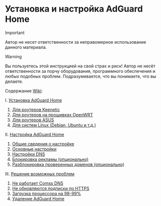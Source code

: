 # Установка и настройка AdGuard Home

> [!IMPORTANT]
> Автор не несет ответственности за неправомерное использование данного материала.

> [!WARNING]
> Вы пользуетесь этой инструкцией на свой страх и риск!
> Автор не несёт ответственности за порчу оборудования, программного обеспечения и любых подобных проблем.
> Подразумевается, что вы понимаете, что вы делаете.

Содержание [Wiki](https://github.com/Internet-Helper/AdGuard-Home/wiki/AdGuard-Home):

I. [Установка AdGuard Home](https://github.com/Internet-Helper/AdGuard-Home/wiki/AdGuard-Home#i-%D1%83%D1%81%D1%82%D0%B0%D0%BD%D0%BE%D0%B2%D0%BA%D0%B0-entware-%D0%B8-adguard-home-%D0%BD%D0%B0-%D1%80%D0%BE%D1%83%D1%82%D0%B5%D1%80%D1%8B)<br>
1. [Для роутеров Keenetic](https://github.com/Internet-Helper/AdGuard-Home/wiki/AdGuard-Home#1-%D1%80%D0%BE%D1%83%D1%82%D0%B5%D1%80%D1%8B-keenetic)<br>
2. [Для роутеров на прошивках OpenWRT](https://github.com/Internet-Helper/AdGuard-Home/wiki/AdGuard-Home#3-%D1%80%D0%BE%D1%83%D1%82%D0%B5%D1%80%D1%8B-%D0%BD%D0%B0-openwrt)<br>
3. [Для роутеров ASUS](https://github.com/Internet-Helper/AdGuard-Home/wiki/AdGuard-Home#2-%D1%80%D0%BE%D1%83%D1%82%D0%B5%D1%80%D1%8B-asus)<br>
4. [Для систем Linux (Debian, Ubuntu и т.д.)](https://github.com/Internet-Helper/AdGuard-Home/wiki/AdGuard-Home#4-%D0%B4%D0%BB%D1%8F-%D1%81%D0%B8%D1%81%D1%82%D0%B5%D0%BC-linux-debian-ubuntu-%D0%B8-%D1%82%D0%B4)<br>

II. [Настройка AdGuard Home](https://github.com/Internet-Helper/AdGuard-Home/wiki/AdGuard-Home#ii-%D0%BD%D0%B0%D1%81%D1%82%D1%80%D0%BE%D0%B9%D0%BA%D0%B0-adguard-home)<br>
1. [Общие сведения о настройке](https://github.com/Internet-Helper/AdGuard-Home/wiki/AdGuard-Home#1-%D0%BE%D0%B1%D1%89%D0%B8%D0%B5-%D1%81%D0%B2%D0%B5%D0%B4%D0%B5%D0%BD%D0%B8%D1%8F-%D0%BE-%D0%BD%D0%B0%D1%81%D1%82%D1%80%D0%BE%D0%B9%D0%BA%D0%B5)<br>
2. [Основные настройки](https://github.com/Internet-Helper/AdGuard-Home/wiki/AdGuard-Home#2-%D0%BE%D1%81%D0%BD%D0%BE%D0%B2%D0%BD%D1%8B%D0%B5-%D0%BD%D0%B0%D1%81%D1%82%D1%80%D0%BE%D0%B9%D0%BA%D0%B8)<br>
3. [Настройки DNS](https://github.com/Internet-Helper/AdGuard-Home/wiki/AdGuard-Home#3-%D0%BD%D0%B0%D1%81%D1%82%D1%80%D0%BE%D0%B9%D0%BA%D0%B8-dns)<br>
4. [Блокировка рекламы (опционально)](https://github.com/Internet-Helper/AdGuard-Home/wiki/AdGuard-Home#4-%D0%B1%D0%BB%D0%BE%D0%BA%D0%B8%D1%80%D0%BE%D0%B2%D0%BA%D0%B0-%D1%80%D0%B5%D0%BA%D0%BB%D0%B0%D0%BC%D1%8B-%D0%BE%D0%BF%D1%86%D0%B8%D0%BE%D0%BD%D0%B0%D0%BB%D1%8C%D0%BD%D0%BE)<br>
5. [Разблокировка проверенных доменов (опционально)](https://github.com/Internet-Helper/AdGuard-Home/wiki/AdGuard-Home#5-%D1%80%D0%B0%D0%B7%D0%B1%D0%BB%D0%BE%D0%BA%D0%B8%D1%80%D0%BE%D0%B2%D0%BA%D0%B0-%D0%BF%D1%80%D0%BE%D0%B2%D0%B5%D1%80%D0%B5%D0%BD%D0%BD%D1%8B%D1%85-%D0%B4%D0%BE%D0%BC%D0%B5%D0%BD%D0%BE%D0%B2-%D0%BE%D0%BF%D1%86%D0%B8%D0%BE%D0%BD%D0%B0%D0%BB%D1%8C%D0%BD%D0%BE)<br>

III. [Решение возможных проблем](https://github.com/Internet-Helper/AdGuard-Home/wiki/AdGuard-Home#iii-%D1%80%D0%B5%D1%88%D0%B5%D0%BD%D0%B8%D0%B5-%D0%B2%D0%BE%D0%B7%D0%BC%D0%BE%D0%B6%D0%BD%D1%8B%D1%85-%D0%BF%D1%80%D0%BE%D0%B1%D0%BB%D0%B5%D0%BC)
1. [Не работает Comss DNS](https://github.com/Internet-Helper/AdGuard-Home/wiki/AdGuard-Home#1-%D0%BD%D0%B5-%D1%80%D0%B0%D0%B1%D0%BE%D1%82%D0%B0%D0%B5%D1%82-comss-dns)
2. [Не обновляются подписки по HTTPS](https://github.com/Internet-Helper/AdGuard-Home/wiki/AdGuard-Home#2-%D0%BD%D0%B5-%D0%BE%D0%B1%D0%BD%D0%BE%D0%B2%D0%BB%D1%8F%D1%8E%D1%82%D1%81%D1%8F-%D0%BF%D0%BE%D0%B4%D0%BF%D0%B8%D1%81%D0%BA%D0%B8-%D0%BF%D0%BE-https)
3. [Загрузка процессора на 98-99%](https://github.com/Internet-Helper/AdGuard-Home/wiki/AdGuard-Home#3-%D0%B7%D0%B0%D0%B3%D1%80%D1%83%D0%B7%D0%BA%D0%B0-%D0%BF%D1%80%D0%BE%D1%86%D0%B5%D1%81%D1%81%D0%BE%D1%80%D0%B0-%D0%BD%D0%B0-98-99)
4. [Удаление AdGuard Home](https://github.com/Internet-Helper/AdGuard-Home/wiki/AdGuard-Home#4-%D1%83%D0%B4%D0%B0%D0%BB%D0%B5%D0%BD%D0%B8%D0%B5-adguard-home)
